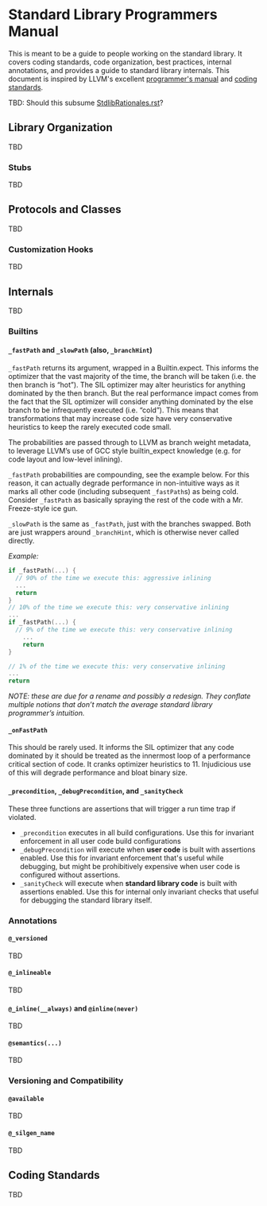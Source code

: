 # Standard Library Programmers Manual

This is meant to be a guide to people working on the standard library. It covers coding standards, code organization, best practices, internal annotations, and provides a guide to standard library internals. This document is inspired by LLVM's excellent [programmer's manual](http://llvm.org/docs/ProgrammersManual.html) and [coding standards](http://llvm.org/docs/CodingStandards.html).

TBD: Should this subsume [StdlibRationales.rst](https://github.com/apple/swift/blob/master/docs/StdlibRationales.rst)?

## Library Organization

TBD

### Stubs

TBD

## Protocols and Classes

TBD

### Customization Hooks

TBD

## Internals

TBD

### Builtins

#### `_fastPath` and `_slowPath` (also, `_branchHint`)

`_fastPath` returns its argument, wrapped in a Builtin.expect. This informs the optimizer that the vast majority of the time, the branch will be taken (i.e. the then branch is “hot”). The SIL optimizer may alter heuristics for anything dominated by the then branch. But the real performance impact comes from the fact that the SIL optimizer will consider anything dominated by the else branch to be infrequently executed (i.e. “cold”). This means that transformations that may increase code size have very conservative heuristics to keep the rarely executed code small.

The probabilities are passed through to LLVM as branch weight metadata, to leverage LLVM’s use of GCC style builtin_expect knowledge (e.g. for code layout and low-level inlining).

`_fastPath` probabilities are compounding, see the example below. For this reason, it can actually degrade performance in non-intuitive ways as it marks all other code (including subsequent `_fastPath`s) as being cold. Consider `_fastPath` as basically spraying the rest of the code with a Mr. Freeze-style ice gun.

`_slowPath` is the same as `_fastPath`, just with the branches swapped. Both are just wrappers around `_branchHint`, which is otherwise never called directly.

*Example:*

```swift
if _fastPath(...) {
  // 90% of the time we execute this: aggressive inlining
  ...
  return
}
// 10% of the time we execute this: very conservative inlining
...
if _fastPath(...) {
  // 9% of the time we execute this: very conservative inlining
	...
	return
}

// 1% of the time we execute this: very conservative inlining
...
return
```

*NOTE: these are due for a rename and possibly a redesign. They conflate multiple notions that don’t match the average standard library programmer’s intuition.*


#### `_onFastPath` 

This should be rarely used. It informs the SIL optimizer that any code dominated by it should be treated as the innermost loop of a performance critical section of code. It cranks optimizer heuristics to 11. Injudicious use of this will degrade performance and bloat binary size.


#### `_precondition`, `_debugPrecondition`, and `_sanityCheck`

These three functions are assertions that will trigger a run time trap if violated.

* `_precondition` executes in all build configurations. Use this for invariant enforcement in all user code build configurations
* `_debugPrecondition` will execute when **user code** is built with assertions enabled. Use this for invariant enforcement that's useful while debugging, but might be prohibitively expensive when user code is configured without assertions.
* `_sanityCheck` will execute when **standard library code** is built with assertions enabled. Use this for internal only invariant checks that useful for debugging the standard library itself.


### Annotations

#### `@_versioned`

TBD

#### `@_inlineable`

TBD

#### `@_inline(__always)` and `@inline(never)`

TBD

#### `@semantics(...)`

TBD

### Versioning and Compatibility

#### `@available`

TBD

#### `@_silgen_name`

TBD

## Coding Standards

TBD


